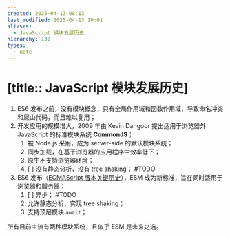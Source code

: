 ```yaml
---
created: 2025-04-13 08:13
last_modified: 2025-04-13 10:01
aliases:
  - JavaScript 模块发展历史
hierarchy: 132
types:
  - note
---
```


# [title:: JavaScript 模块发展历史]

1. ES6 发布之前，没有模块概念，只有全局作用域和函数作用域，导致命名冲突和屎山代码，而且难以复用；
2. 开发应用的规模增大，2009 年由 Kevin Dangoor 提出适用于浏览器外 JavaScript 的标准模块系统 **CommonJS**；
    1. 被 Node.js 采用，成为 server-side 的默认模块系统；
    2. 同步加载，在基于浏览器的应用程序中效率低下；
    3. 原生不支持浏览器环境；
    4. [ ] 没有静态分析，没有 tree shaking； #TODO 
3. ES6 发布（[ECMAScript 版本关键历史](ecmascript_version_key_history.md)），ESM 成为新标准，旨在同时适用于浏览器和服务器；
    1. [ ] 异步； #TODO 
    2. 允许静态分析，实现 tree shaking；
    3. 支持顶层模块 `await`；

所有目前主流有两种模块系统，且似乎 ESM 是未来之选。
